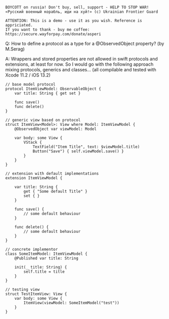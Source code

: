 ```
BOYCOTT on russia! Don't buy, sell, support - HELP TO STOP WAR!
«Русский военный корабль, иди на хуй!» (c) Ukrainian Frontier Guard

ATTENTION: This is a demo - use it as you wish. Reference is appriciated.
If you want to thank - buy me coffee: https://secure.wayforpay.com/donate/asperi
```

Q: How to define a protocol as a type for a @ObservedObject property? (by M.Serag)

A: Wrappers and stored properties are not allowed in swift protocols and extensions, at least for now. So I would go with the following approach mixing protocols, generics and classes... (all compilable and tested with Xcode 11.2 / iOS 13.2)


    // base model protocol
    protocol ItemViewModel: ObservableObject {
        var title: String { get set }
    
        func save()
        func delete()
    }
    
    // generic view based on protocol
    struct ItemView<Model>: View where Model: ItemViewModel {
        @ObservedObject var viewModel: Model
    
        var body: some View {
            VStack {
                TextField("Item Title", text: $viewModel.title)
                Button("Save") { self.viewModel.save() }
            }
        }
    }
    
    // extension with default implementations
    extension ItemViewModel {
        
        var title: String {
            get { "Some default Title" }
            set { }
        }
        
        func save() {
            // some default behaviour
        }
    
        func delete() {
            // some default behaviour
        }
    }
    
    // concrete implementor
    class SomeItemModel: ItemViewModel {
        @Published var title: String
        
        init(_ title: String) {
            self.title = title
        }
    }
    
    // testing view
    struct TestItemView: View {
        var body: some View {
            ItemView(viewModel: SomeItemModel("test"))
        }
    }

